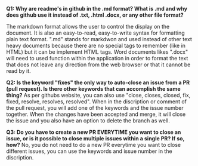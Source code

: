**Q1: Why are readme's in github in the .md format? What is .md and why does github use it instead of .txt, .html .docx, or any other file format?**

The markdown format allows the user to control the display on the document. It is also an easy-to-read, easy-to-write syntax for formatting plain text format. ".md" stands for markdwon and used instead of other text heavy documents because there are no special tags to remember (like in HTML) but it can be implement HTML tags. Word documents likes ".docx" will need to used function within the application in order to format the text that does not leave any direction from the web browser or that it cannot be read by it.

**Q2: Is the keyword "fixes" the only way to auto-close an issue from a PR (pull request). Is there other keywords that can accomplish the same thing?**
As per githubs website, you can also use "close, closes, closed, fix, fixed, resolve, resolves, resolved". When in the discription or comment of the pull request, you will add one of the keywords and the issue number together. When the changes have been accepted and merge, it will close the issue and you also have an option to delete the branch as well. 

**Q3: Do you have to create a new PR EVERYTIME you want to close an issue, or is it possible to close multiple issues within a single PR? If so, how?**
No, you do not need to do a new PR everytime you want to close different issues, you can use the keywords and issue number in the discription.